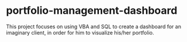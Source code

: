 # portfolio-management-dashboard
This project focuses on using VBA and SQL to create a dashboard for an imaginary client, in order for him to visualize his/her portfolio.
